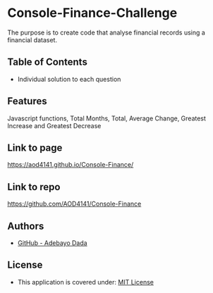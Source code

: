 # Console-Finance-Challenge
The purpose is to create code that analyse financial records using a financial dataset.


## Table of Contents

* Individual solution to each question


## Features

Javascript functions, Total Months, Total, Average Change, Greatest Increase and Greatest Decrease


## Link to page

https://aod4141.github.io/Console-Finance/

## Link to repo

https://github.com/AOD4141/Console-Finance

## Authors

- [GitHub - Adebayo Dada](https://github.com/AOD4141)



## License

- This application is covered under: [MIT License](https://choosealicense.com/licenses/mit)
